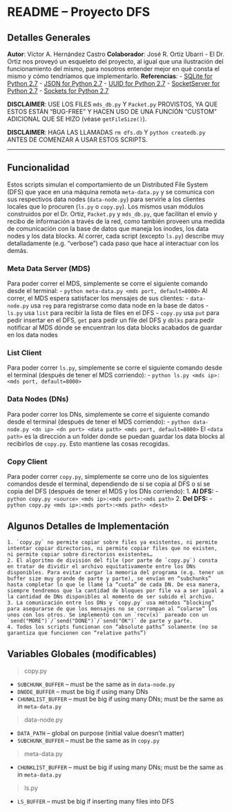 # README – Proyecto DFS
## Detalles Generales
**Autor**: Víctor A. Hernández Castro
**Colaborador**: José R. Ortiz Ubarri
	- El Dr. Ortiz nos proveyó un esqueleto del proyecto, al igual que una ilustración del funcionamiento del mismo, para nosotros entender mejor en qué consta el mismo y cómo tendríamos que implementarlo.
**Referencias**: 
	- [SQLite for Python 2.7](https://docs.python.org/2/library/sqlite3.html)
	- [JSON for Python 2.7](https://docs.python.org/2/library/json.html)
	- [UUID for Python 2.7](https://docs.python.org/2/library/uuid.html)
	- [SocketServer for Python 2.7](https://docs.python.org/2/library/socketserver.html)
	- [Sockets for Python 2.7](https://docs.python.org/2/library/socket.html)

**DISCLAIMER**: USE LOS FILES `mds_db.py` Y `Packet.py` PROVISTOS, YA QUE ESTOS ESTÁN “BUG-FREE” Y HACEN USO DE UNA FUNCIÓN “CUSTOM” ADICIONAL QUE SE HIZO (véase `getFileSize()`).

**DISCLAIMER**: HAGA LAS LLAMADAS `rm dfs.db` Y `python createdb.py` ANTES DE COMENZAR A USAR ESTOS SCRIPTS.
- - - -

## Funcionalidad
Estos scripts simulan el comportamiento de un Distributed File System (DFS) que yace en una máquina remota `meta-data.py` y se comunica con sus respectivos data nodes (`data-node.py`) para servirle a los clientes locales que lo procuren (`ls.py` o `copy.py`). Los mismos usan módulos construidos por el Dr. Ortiz, `Packet.py` y `mds_db.py`, que facilitan el envío y recibo de información a través de la red, como también proveen una medida de comunicación con la base de datos que maneja los inodes, los data nodes y los data blocks. Al correr, cada script (excepto `ls.py`) describe muy detalladamente (e.g. “verbose”) cada paso que hace al interactuar con los demás.



### Meta Data Server (MDS)
Para poder correr el MDS, simplemente se corre el siguiente comando desde el terminal:
	- `python meta-data.py <mds port, default=8000>`
Al correr, el MDS espera satisfacer los mensajes de sus clientes:
	- `data-node.py` usa `reg` para registrarse como data node en la base de datos
	- `ls.py` usa `list` para recibir la lista de files en el DFS
	- `copy.py` usa `put` para pedir insertar en el DFS, `get` para pedir un file del DFS y `dblks` para pedir notificar al MDS dónde se encuentran los data blocks acabados de guardar en los data nodes

### List Client
Para poder correr `ls.py`, simplemente se corre el siguiente comando desde el terminal (después de tener el MDS corriendo):
	- `python ls.py <mds ip>:<mds port, default=8000>`

### Data Nodes (DNs)
Para poder correr los DNs, simplemente se corre el siguiente comando desde el terminal (después de tener el MDS corriendo):
	- `python data-node.py <dn ip> <dn port> <data path> <mds port, default=8000>`
El `<data path>` es la dirección a un folder donde se puedan guardar los data blocks al recibirlos de `copy.py`. Esto mantiene las cosas recogidas.

### Copy Client
Para poder correr `copy.py`, simplemente se corre uno de los siguientes comandos desde el terminal, dependiendo de si se copia al DFS o si se copia del DFS (después de tener el MDS y los DNs corriendo):
	1. **Al DFS:**
		- `python copy.py <source> <mds ip>:<mds port>:<mds path>`
	2. **Del DFS:**
		- `python copy.py <mds ip>:<mds port>:<mds path> <dest>`



## Algunos Detalles de Implementación
	1. `copy.py` no permite copiar sobre files ya existentes, ni permite intentar copiar directorios, ni permite copiar files que no existen, ni permite copiar sobre directorios existentes…
	2. El algoritmo de división del file (por parte de `copy.py`) consta en tratar de dividir el archivo equitativamente entre los DNs disponibles. Para evitar cargar la memoria del programa (e.g. tener un buffer size muy grande de parte y parte), se envían en “subchunks” hasta completar lo que le llamé la “cuota” de cada DN. De esa manera, siempre tendremos que la cantidad de bloques por file va a ser igual a la cantidad de DNs disponibles al momento de ser subido el archivo.
	3. La comunicación entre los DNs y `copy.py` usa métodos “blocking” para asegurarse de que los mensajes no se corrompan al “colarse” los unos con los otros. Se implementó con un `recv(x)` pareado con un `send("MORE")`/`send("DONE")`/`send("OK")` de parte y parte.
	4. Todos los scripts funcionan con “absolute paths” solamente (no se garantiza que funcionen con “relative paths”)



## Variables Globales (modificables)
> copy.py  
- `SUBCHUNK_BUFFER` – must be the same as in `data-node.py`
- `DNODE_BUFFER` – must be big if using many DNs
- `CHUNKLIST_BUFFER` – must be big if using many DNs; must be the same as in `meta-data.py`

> data-node.py  
- `DATA_PATH` – global on purpose (initial value doesn’t matter)
- `SUBCHUNK_BUFFER` – must be the same as in `copy.py`

> meta-data.py  
- `CHUNKLIST_BUFFER` – must be big if using many DNs; must be the same as in `meta-data.py`

> ls.py  
- `LS_BUFFER` – must be big if inserting many files into DFS


